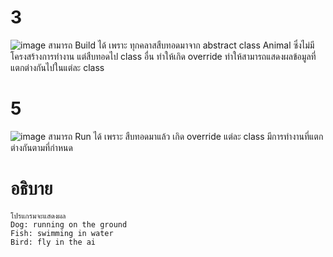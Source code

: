 # 3 #
![image](https://github.com/ThanaloekKaisai/03376836-OOP-2566-Lab-12/assets/144195683/8f6b93cf-9af9-4dd6-9af0-2b32bb62f112)
สามารถ Build ได้ เพราะ ทุกคลาสสืบทอดมาจาก abstract class Animal ซึ่งไม่มีโครงสร้างการทำงาน แต่สืบทอดไป class อื่น ทำให้เกิด override ทำให้สามารถแสดงผลข้อมูลที่แตกต่างกันไปในแต่ละ class


# 5 #
![image](https://github.com/ThanaloekKaisai/03376836-OOP-2566-Lab-12/assets/144195683/3b7d6a45-ea6b-4f7c-95c9-f05760fabcf1)
สามารถ Run ได้ เพราะ สืบทอดมาแล้ว เกิด override แต่ละ class มีการทำงานที่แตกต่างกันตามที่กำหนด

# อธิบาย #
```
โปรแกรมจะแสดงผล
Dog: running on the ground
Fish: swimming in water
Bird: fly in the ai
